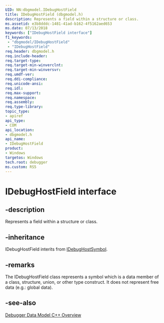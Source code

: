 ```yaml
---
UID: NN:dbgmodel.IDebugHostField
title: IDebugHostField (dbgmodel.h)
description: Represents a field within a structure or class.
ms.assetid: e3b8dddc-1481-41ad-b162-4f5162aed653
ms.date: 07/13/2018
keywords: ["IDebugHostField interface"]
f1_keywords:
 - "dbgmodel/IDebugHostField"
 - "IDebugHostField"
req.header: dbgmodel.h
req.include-header:
req.target-type:
req.target-min-winverclnt:
req.target-min-winversvr:
req.umdf-ver:
req.ddi-compliance:
req.unicode-ansi:
req.idl:
req.max-support:
req.namespace:
req.assembly:
req.type-library: 
topic_type: 
- apiref
api_type: 
- COM
api_location: 
- dbgmodel.h
api_name: 
- IDebugHostField
product:
- Windows
targetos: Windows
tech.root: debugger
ms.custom: RS5
---
```


# IDebugHostField interface

## -description

Represents a field within a structure or class.


## -inheritance
IDebugHostField interits from [IDebugHostSymbol](nn-dbgmodel-idebughostsymbol.md). 
## -remarks

The IDebugHostField class represents a symbol which is a data member of a class, structure, union, or other type construct. It does not represent free data (e.g.: global data). 

## -see-also

[Debugger Data Model C++ Overview](https://docs.microsoft.com/windows-hardware/drivers/debugger/data-model-cpp-overview)
